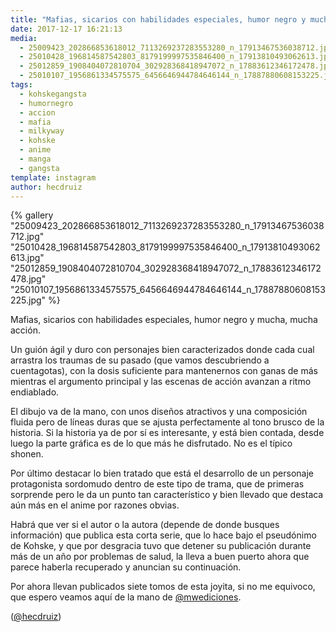 ```yaml
---
title: "Mafias, sicarios con habilidades especiales, humor negro y mucha, mucha acción"
date: 2017-12-17 16:21:13
media: 
  - 25009423_202866853618012_7113269237283553280_n_17913467536038712.jpg
  - 25010428_196814587542803_8179199997535846400_n_17913810493062613.jpg
  - 25012859_1908404072810704_302928368418947072_n_17883612346172478.jpg
  - 25010107_1956861334575575_6456646944784646144_n_17887880608153225.jpg
tags: 
  - kohskegangsta
  - humornegro
  - accion
  - mafia
  - milkyway
  - kohske
  - anime
  - manga
  - gangsta
template: instagram
author: hecdruiz
---
```


{% gallery "25009423_202866853618012_7113269237283553280_n_17913467536038712.jpg" "25010428_196814587542803_8179199997535846400_n_17913810493062613.jpg" "25012859_1908404072810704_302928368418947072_n_17883612346172478.jpg" "25010107_1956861334575575_6456646944784646144_n_17887880608153225.jpg" %}

Mafias, sicarios con habilidades especiales, humor negro y mucha, mucha acción.

Un guión ágil y duro con personajes bien caracterizados donde cada cual arrastra los traumas de su pasado (que vamos descubriendo a cuentagotas), con la dosis suficiente para mantenernos con ganas de más mientras el argumento principal y las escenas de acción avanzan a ritmo endiablado.

El dibujo va de la mano, con unos diseños atractivos y una composición fluida pero de líneas duras que se ajusta perfectamente al tono brusco de la historia. Si la historia ya de por sí es interesante, y está bien contada, desde luego la parte gráfica es de lo que más he disfrutado. No es el típico shonen.

Por último destacar lo bien tratado que está el desarrollo de un personaje protagonista sordomudo dentro de este tipo de trama, que de primeras sorprende pero le da un punto tan característico y bien llevado que destaca aún más en el anime por razones obvias.

Habrá que ver si el autor o la autora (depende de donde busques información) que publica esta corta serie, que lo hace bajo el pseudónimo de Kohske, y que por desgracia tuvo que detener su publicación durante más de un año por problemas de salud, la lleva a buen puerto ahora que parece haberla recuperado y anuncian su continuación.

Por ahora llevan publicados siete tomos de esta joyita, si no me equivoco, que espero veamos aquí de la mano de [@mwediciones](https://instagram.com/mwediciones).

([@hecdruiz](https://instagram.com/hecdruiz))
